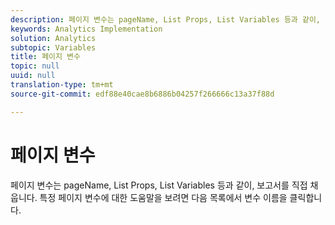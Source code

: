 ```yaml
---
description: 페이지 변수는 pageName, List Props, List Variables 등과 같이, 보고서를 직접 채웁니다.
keywords: Analytics Implementation
solution: Analytics
subtopic: Variables
title: 페이지 변수
topic: null
uuid: null
translation-type: tm+mt
source-git-commit: edf88e40cae8b6886b04257f266666c13a37f88d

---
```



# 페이지 변수

페이지 변수는 pageName, List Props, List Variables 등과 같이, 보고서를 직접 채웁니다. 특정 페이지 변수에 대한 도움말을 보려면 다음 목록에서 변수 이름을 클릭합니다.
